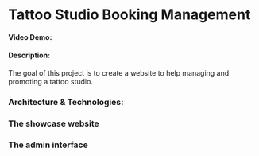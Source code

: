 # Tattoo Studio Booking Management
#### Video Demo:  <URL HERE>
#### Description:
The goal of this project is to create a website to help managing and promoting a tattoo studio.

### Architecture & Technologies:

### The showcase website

### The admin interface

